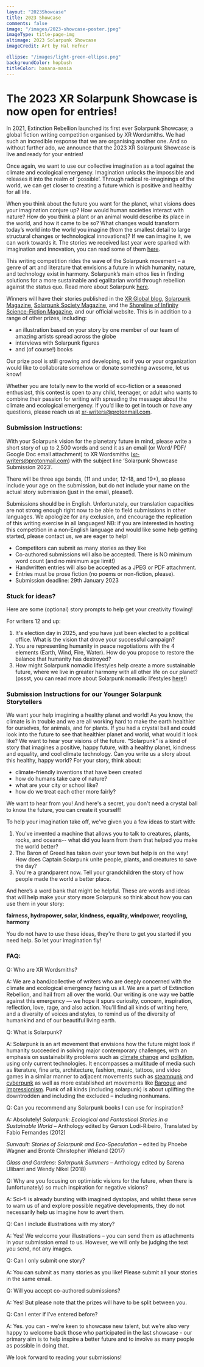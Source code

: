 ```yaml
---
layout: "2023Showcase"
title: 2023 Showcase
comments: false
image: "/images/2023-showcase-poster.jpeg"
imageType: title-page-img
altimage: 2023 Solarpunk Showcase
imageCredit: Art by Hal Hefner

ellipse: "/images/light-green-ellipse.png"
backgroundColor: hopbush
titleColor: banana-mania
---
```


# The 2023 XR Solarpunk Showcase is now open for entries!

In 2021, Extinction Rebellion launched its first ever Solarpunk Showcase; a global fiction writing competition organised by XR Wordsmiths. We had such an incredible response that we are organising another one. And so without further ado, we announce that the 2023 XR Solarpunk Showcase is live and ready for your entries!

Once again, we want to use our collective imagination as a tool against the climate and ecological emergency. Imagination unlocks the impossible and releases it into the realm of ‘possible’. Through radical re-imaginings of the world, we can get closer to creating a future which is positive and healthy for all life.

When you think about the future you want for the planet, what visions does your imagination conjure up? How would human societies interact with nature? How do you think a plant or an animal would describe its place in the world, and how it came to be so? What changes  would transform today’s world into the world you imagine (from the smallest detail to large structural changes or technological innovations)? If we can imagine it, we can work towards it. The stories we received last year were sparked with imagination and innovation, you can read some of them [here](https://www.solarpunkstorytelling.com/).

This writing competition rides the wave of the Solarpunk movement – a genre of art and literature that envisions a future in which humanity, nature, and technology exist in harmony. Solarpunk’s main ethos lies in finding solutions for a more sustainable and egalitarian world through rebellion against the status quo. Read more about Solarpunk [here](https://imposemagazine.com/bytes/cinema/the-definitive-guide-to-solarpunk-fashion-movies-aesthetic-more).

Winners will have their stories published in the [XR Global blog](httsp://rebellion.global/news), [Solarpunk Magazine](https://solarpunkmagazine.com/), [Solarpunk Society Magazine](https://civilx.world/solar-punk-society/), and the [Shoreline of Infinity Science-Fiction Magazine](https://www.shorelineofinfinity.com/), and our official website. This is in addition to a range of other prizes, including:

- an illustration based on your story by one member of our team of amazing artists spread across the globe
- interviews with Solarpunk figures
- and (of course!) books

Our prize pool is still growing and developing, so if you or your organization would like to collaborate somehow or donate something awesome, let us know! 

Whether you are totally new to the world of eco-fiction or a seasoned enthusiast, this contest is open to any child, teenager, or adult who wants to combine their passion for writing with spreading the message about the climate and ecological emergency. If you’d like to get in touch or have any questions, please reach us at xr-writers@protonmail.com.

### Submission Instructions:

With your Solarpunk vision for the planetary future in mind, please write a short story of up to 2,500 words and send it as an email (or Word/ PDF/ Google Doc email attachment) to XR Wordsmiths (xr-writers@protonmail.com) with the subject line ‘Solarpunk Showcase Submission 2023’.

There will be three age bands, (11 and under, 12-18, and 19+), so please include your age on the submission, but do not include your name on the actual story submission (just in the email, please!).

Submissions should be in English. Unfortunately, our translation capacities are not strong enough right now to be able to field submissions in other languages. We apologize for any exclusion, and encourage the replication of this writing exercise in all languages! NB: if you are interested in hosting this competition in a non-English language and would like some help getting started, please contact us, we are eager to help!

- Competitors can submit as many stories as they like 
- Co-authored submissions will also be accepted.
There is NO minimum word count (and no minimum age limit!)
- Handwritten entries will also be accepted as a JPEG or PDF attachment.
- Entries must be prose fiction (no poems or non-fiction, please).
- Submission deadline: 29th January 2023

### Stuck for ideas?

Here are some (optional) story prompts to help get your creativity flowing! 

For writers 12 and up:

1. It's election day in 2025, and you have just been elected to a political office. What is the vision that drove your successful campaign?
1. You are representing humanity in peace negotiations with the 4 elements (Earth, Wind, Fire, Water). How do you propose to restore the balance that humanity has destroyed?
1. How might Solarpunk nomadic lifestyles help create a more sustainable future, where we live in greater harmony with all other life on our planet? (pssst, you can read more about Solarpunk nomadic lifestyles [here](https://www.shorelineofinfinity.com/)!)
 
### Submission Instructions for our Younger Solarpunk Storytellers
We want your help imagining a healthy planet and world! As you know, the climate is in trouble and we are all working hard to make the earth healthier for ourselves, for animals, and for plants. If you had a crystal ball and could look into the future to see that healthier planet and world, what would it look like? We want to hear your visions of the future. “Solarpunk” is a kind of story that imagines a positive, happy future, with a healthy planet, kindness and equality, and cool climate technology. Can you write us a story about this healthy, happy world? For your story, think about: 
- climate-friendly inventions that have been created 
- how do humans take care of nature? 
- what are your city or school like? 
- how do we treat each other more fairly?

 We want to hear from you! And here's a secret, you don't need a crystal ball to know the future, you can create it yourself! 

To help your imagination take off, we've given you a few ideas to start with: 
1. You've invented a machine that allows you to talk to creatures, plants, rocks, and oceans-- what did you learn from them that helped you make the world better?
2. The Baron of Greed has taken over your town but help is on the way! How does Captain Solarpunk unite people, plants, and creatures to save the day?
3. You're a grandparent now. Tell your grandchildren the story of how people made the world a better place.

And here’s a word bank that might be helpful. These are words and ideas that will help make your story more Solarpunk so think about how you can use them in your story:

**fairness, hydropower, solar, kindness, equality, windpower, recycling, harmony**

You do not have to use these ideas, they're there to get you started if you need help. So let your imagination fly!
 
### FAQ:
Q: Who are XR Wordsmiths? 

A: We are a band/collective of writers who are deeply concerned with the climate and ecological emergency facing us all. We are a part of Extinction Rebellion, and hail from all over the world.
Our writing is one way we battle against this emergency — we hope it spurs curiosity, concern, inspiration, reflection, love, rage, and also action. You’ll find all kinds of writing here, and a diversity of voices and styles, to remind us of the diversity of humankind and of our beautiful living earth.

Q: What is Solarpunk?  

A: Solarpunk is an art movement that envisions how the future might look if humanity succeeded in solving major contemporary challenges, with an emphasis on sustainability problems such as [climate change](https://en.wikipedia.org/wiki/Climate_change) and [pollution](https://en.wikipedia.org/wiki/Pollution), using only current technologies. It encompasses a multitude of media such as literature, fine arts, architecture, fashion, music, tattoos, and video games in a similar manner to adjacent movements such as [steampunk](https://en.wikipedia.org/wiki/Steampunk) and [cyberpunk](https://en.wikipedia.org/wiki/Cyberpunk) as well as more established art movements like [Baroque](https://en.wikipedia.org/wiki/Baroque) and [Impressionism](https://en.wikipedia.org/wiki/Impressionism). Punk of all kinds (including solarpunk) is about uplifting the downtrodden and including the excluded – including nonhumans.

Q: Can you recommend any Solarpunk books I can use for inspiration?

A: Absolutely!
_Solarpunk: Ecological and Fantastical Stories in a Sustainable World_ – Anthology edited by Gerson Lodi-Ribeiro, Translated by Fabio Fernandes (2012)

_Sunvault: Stories of Solarpunk and Eco-Speculation_ – edited by Phoebe Wagner and Brontë Christopher Wieland (2017)

_Glass and Gardens: Solarpunk Summers_ – Anthology edited by Sarena Ulibarri and Wendy Nikel (2018)

Q: Why are you focusing on optimistic visions for the future, when there is (unfortunately) so much inspiration for negative visions? 

A: Sci-fi is already bursting with imagined dystopias, and whilst these serve to warn us of and explore possible negative developments, they do not necessarily help us imagine how to avert them.

Q: Can I include illustrations with my story?

A: Yes! We welcome your illustrations – you can send them as attachments in your submission email to us. However, we will only be judging the text you send, not any images.

Q: Can I only submit one story?

A: You can submit as many stories as you like! Please submit all your stories in the same email.

Q: Will you accept co-authored submissions?

A: Yes! But please note that the prizes will have to be split between you. 

Q: Can I enter if I’ve entered before?

A: Yes. you can - we’re keen to showcase new talent, but we’re also very happy to welcome back those who participated in the last showcase - our primary aim is to help inspire a better future and to involve as many people as possible in doing that.

We look forward to reading your submissions!

